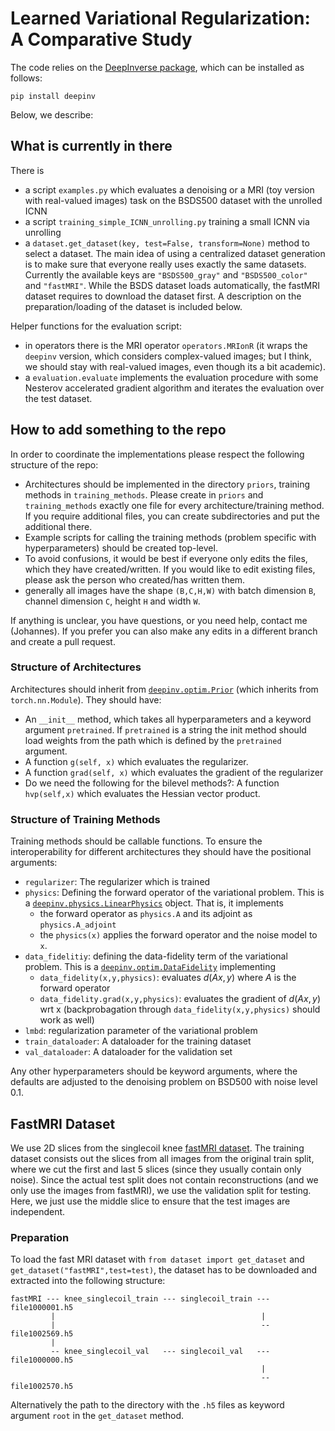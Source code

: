 # Learned Variational Regularization: A Comparative Study 

The code relies on the [DeepInverse package](https://deepinv.github.io), which can be installed as follows:

```
pip install deepinv
```

Below, we describe:



## What is currently in there

There is

- a script `examples.py` which evaluates a denoising or a MRI (toy version with real-valued images) task on the BSDS500 dataset with the unrolled ICNN
- a script `training_simple_ICNN_unrolling.py` training a small ICNN via unrolling
- a `dataset.get_dataset(key, test=False, transform=None)` method to select a dataset. The main idea of using a centralized dataset generation is to make sure that everyone really uses exactly the same datasets. Currently the available keys are `"BSDS500_gray"` and `"BSDS500_color"` and `"fastMRI"`. While the BSDS dataset loads automatically, the fastMRI dataset requires to download the dataset first. A description on the preparation/loading of the dataset is included below.

Helper functions for the evaluation script:

- in operators there is the MRI operator `operators.MRIonR` (it wraps the `deepinv` version, which considers complex-valued images; but I think, we should stay with real-valued images, even though its a bit academic).
- a `evaluation.evaluate` implements the evaluation procedure with some Nesterov accelerated gradient algorithm and iterates the evaluation over the test dataset.

## How to add something to the repo

In order to coordinate the implementations please respect the following structure of the repo:

- Architectures should be implemented in the directory `priors`, training methods in `training_methods`. Please create in `priors` and `training_methods` exactly one file for every architecture/training method. If you require additional files, you can create subdirectories and put the additional there.
- Example scripts for calling the training methods (problem specific with hyperparameters) should be created top-level.
- To avoid confusions, it would be best if everyone only edits the files, which they have created/written. If you would like to edit existing files, please ask the person who created/has written them.
- generally all images have the shape `(B,C,H,W)` with batch dimension `B`, channel dimension `C`, height `H` and width `W`.

If anything is unclear, you have questions, or you need help, contact me (Johannes). If you prefer you can also make any edits in a different branch and create a pull request.

### Structure of Architectures

Architectures should inherit from [`deepinv.optim.Prior`](https://deepinv.github.io/deepinv/api/stubs/deepinv.optim.Prior.html) (which inherits from `torch.nn.Module`). They should have:

- An `__init__` method, which takes all hyperparameters and a keyword argument `pretrained`. If `pretrained` is a string the init method should load weights from the path which is defined by the `pretrained` argument.
- A function `g(self, x)` which evaluates the regularizer.
- A function `grad(self, x)` which evaluates the gradient of the regularizer
- Do we need the following for the bilevel methods?: A function `hvp(self,x)` which evaluates the Hessian vector product.

### Structure of Training Methods

Training methods should be callable functions. To ensure the interoperability for different architectures they should have the positional arguments:

- `regularizer`: The regularizer which is trained
- `physics`: Defining the forward operator of the variational problem. This is a [`deepinv.physics.LinearPhysics`](https://deepinv.github.io/deepinv/api/stubs/deepinv.physics.LinearPhysics.html) object. That is, it implements
    + the forward operator as `physics.A` and its adjoint as `physics.A_adjoint`
    + the `physics(x)` applies the forward operator and the noise model to `x`.
- `data_fidelitiy`: defining the data-fidelity term of the variational problem. This is a [`deepinv.optim.DataFidelity`](https://deepinv.github.io/deepinv/api/stubs/deepinv.optim.DataFidelity.html) implementing
    + `data_fidelity(x,y,physics)`: evaluates $d(Ax,y)$ where $A$ is the forward operator
    + `data_fidelity.grad(x,y,physics)`: evaluates the gradient of $d(Ax,y)$ wrt x (backprobagation through `data_fidelity(x,y,physics)` should work as well)
- `lmbd`: regularization parameter of the variational problem
- `train_dataloader`: A dataloader for the training dataset
- `val_dataloader`: A dataloader for the validation set

Any other hyperparameters should be keyword arguments, where the defaults are adjusted to the denoising problem on BSD500 with noise level 0.1.

## FastMRI Dataset

We use 2D slices from the singlecoil knee [fastMRI dataset](https://fastmri.med.nyu.edu/). The training dataset consists out the slices from all images from the original train split, where we cut the first and last 5 slices (since they usually contain only noise). Since the actual test split does not contain reconstructions (and we only use the images from fastMRI), we use the validation split for testing. Here, we just use the middle slice to ensure that the test images are independent.

### Preparation

To load the fast MRI dataset with `from dataset import get_dataset` and `get_dataset("fastMRI",test=test)`, the dataset has to be downloaded and extracted into the following structure:

```
fastMRI --- knee_singlecoil_train --- singlecoil_train --- file1000001.h5
         |                                              |
         |                                              -- file1002569.h5
         |
         -- knee_singlecoil_val   --- singlecoil_val   --- file1000000.h5
                                                        |
                                                        -- file1002570.h5
```

Alternatively the path to the directory with the `.h5` files as keyword argument `root` in the `get_dataset` method.